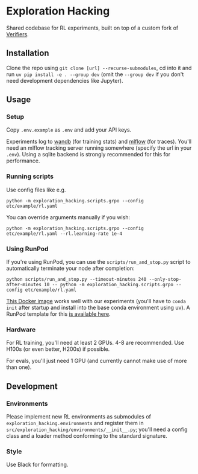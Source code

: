 # Exploration Hacking

Shared codebase for RL experiments, built on top of a custom fork of [Verifiers](https://verifiers.readthedocs.io/en/latest/).

## Installation

Clone the repo using `git clone [url] --recurse-submodules`, cd into it and run `uv pip install -e . --group dev` (omit the `--group dev` if you don't need development dependencies like Jupyter).

## Usage

### Setup

Copy `.env.example` as `.env` and add your API keys.

Experiments log to [wandb](https://wandb.ai) (for training stats) and [mlflow](https://mlflow.org) (for traces). You'll need an mlflow tracking server running somewhere (specify the url in your `.env`). Using a sqlite backend is strongly recommended for this for performance.

### Running scripts

Use config files like e.g.

`python -m exploration_hacking.scripts.grpo --config etc/example/rl.yaml`

You can override arguments manually if you wish:

`python -m exploration_hacking.scripts.grpo --config etc/example/rl.yaml --rl.learning-rate 1e-4`

### Using RunPod

If you're using RunPod, you can use the `scripts/run_and_stop.py` script to automatically terminate your node after completion:

`python scripts/run_and_stop.py --timeout-minutes 240 --only-stop-after-minutes 10 -- python -m exploration_hacking.scripts.grpo --config etc/example/rl.yaml`

[This Docker image](https://hub.docker.com/repository/docker/damonfalck/pytorch-runpod/general) works well with our experiments (you'll have to `conda init` after startup and install into the base conda environment using uv). A RunPod template for this [is available here](https://console.runpod.io/deploy?template=3dtsnneggp&ref=n471e5lk).

### Hardware

For RL training, you'll need at least 2 GPUs. 4-8 are recommended. Use H100s (or even better, H200s) if possible.

For evals, you'll just need 1 GPU (and currently cannot make use of more than one).

## Development

### Environments

Please implement new RL environments as submodules of `exploration_hacking.environments` and register them in `src/exploration_hacking/environments/__init__.py`; you'll need a config class and a loader method conforming to the standard signature.

### Style

Use Black for formatting.